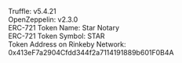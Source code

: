 Truffle: v5.4.21  
OpenZeppelin: v2.3.0  
ERC-721 Token Name: Star Notary  
ERC-721 Token Symbol: STAR  
Token Address on Rinkeby Network: 0x413eF7a2904Cfdd344f2a7114191889b601F0B4A  
